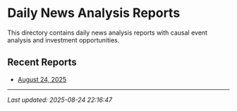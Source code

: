 # Daily News Analysis Reports

This directory contains daily news analysis reports with causal event analysis and investment opportunities.

## Recent Reports

- [August 24, 2025](2025-08-24.md)

---

*Last updated: 2025-08-24 22:16:47*
